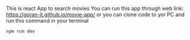 This is react App to search movies
You can run this app through web link: https://goran-it.github.io/movie-app/
or you can clone code to yor PC and run this command in your terminal
```bash
npm run dev
```
